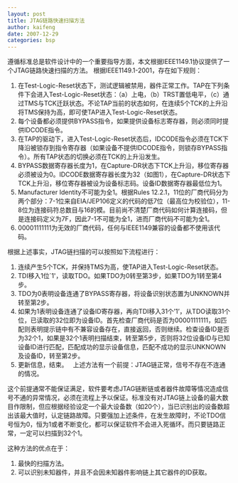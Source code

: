 ```yaml
---
layout: post
title: JTAG链路快速扫描方法
author: kaifeng
date: 2007-12-29
categories: bsp
---
```


遵循标准总是软件设计中的一个重要指导方面，本文根据IEEE1149.1协议提供了一个JTAG链路快速扫描的方法。
根据IEEE1149.1-2001，存在如下规则：

1. 在Test-Logic-Reset状态下，测试逻辑被禁用，器件正常工作。TAP在下列条件下会进入Test-Logic-Reset状态：（a）上电，（b）TRST置低电平，（c）通过TMS与TCK迁跃状态。不论TAP当前的状态如何，在连续5个TCK的上升沿将TMS保持为高，即可使TAP进入Test-Logic-Reset状态。
2. 每个设备都必须提供BYPASS指令，如果提供设备标志寄存器，则必须同时提供IDCODE指令。
3. 在TAP的驱动下，进入Test-Logic-Reset状态后，IDCODE指令必须在TCK下降沿被锁存到指令寄存器（如果设备不提供IDCODE指令，则锁存BYPASS指令）。所有TAP状态的切换必须在TCK的上升沿发生。
4. BYPASS数据寄存器长度为1，在Capture-DR状态下TCK上升沿，移位寄存器必须被设为0。IDCODE数据寄存器长度为32（如图1），在Capture-DR状态下TCK上升沿，移位寄存器被设为设备标志码。设备ID数据寄存器最低位为1。
5. Manufacturer Identity不可能为全1。根据Rules 12.2.1，11位的厂商代码分为两个部分：7-1位来自EIA/JEP106定义的代码的低7位（最高位为校验位），11-8位为连接码符总数目与16的模。目前尚不清楚厂商代码如何计算连接码，但是连接码定义为7F，因此7-1不可能为全1，进而厂商代码不可能为全1。
6. 00001111111为无效的厂商代码，任何与IEEE1149兼容的设备都不使用该代码。

根据上述事实，JTAG链扫描的可以按照如下流程进行：

1. 连续产生5个TCK，并保持TMS为高，使TAP进入Test-Logic-Reset状态。
2. TDI移入1位`1'，读取TDO。如果TDO为0转至第3步，如果TDO为1转至第4步。
3. TDO为0表明设备连通了BYPASS寄存器，将设备识别状态置为UNKNOWN并转至第2步。
4. 如果为1表明设备连通了设备ID寄存器，再向TDI移入31个’1’，从TDO读取31个位，已读取的32位即为设备ID。首先检查厂商代码是否为00001111111，如匹配则表明提示链中有不兼容设备存在，直接返回，否则继续。检查设备ID是否为32个1，如果是32个1表明扫描结束，转至第5步，否则将32位设备ID与已知设备ID进行匹配，匹配成功的显示设备信息，匹配不成功的显示UNKNOWN及设备ID，转至第2步。
5. 更新信息，结束。
 
上述方法有一个前提：JTAG链正常，信号不存在不连通的情况。

这个前提通常不能保证满足，软件要考虑JTAG链断链或者器件故障等情况造成信号不通的异常情况，必须在流程上予以保证。标准没有对JTAG链上设备的最大数目作限制，但应根据经验设定一个最大设备数（如20个），当已识别出的设备数超出该最大值时，认定链路故障。只要强加上述条件，在发生故障时，不论TDO信号恒为0，恒为1或者不断变化，都可以保证软件不会进入死循环。而只要链路正常，一定可以扫描到32个1。

这种方法的优点在于：
1. 最快的扫描方法。
2. 可以识别未知器件，并且不会因未知器件影响链上其它器件的ID获取。
